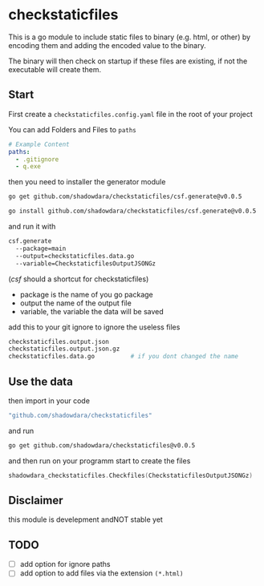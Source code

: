 # checkstaticfiles

This is a go module to include static files to binary (e.g. html, or
other) by encoding them and adding the encoded value to the binary.

The binary will then check on startup if these files are existing, if
not the executable will create them.


## Start

First create a `checkstaticfiles.config.yaml` file in the root of your
project

You can add Folders and Files to `paths`

```yaml
# Example Content
paths:
  - .gitignore
  - q.exe
```

then you need to installer the generator module

```sh
go get github.com/shadowdara/checkstaticfiles/csf.generate@v0.0.5
```

```sh
go install github.com/shadowdara/checkstaticfiles/csf.generate@v0.0.5
```

and run it with
```sh
csf.generate
  --package=main
  --output=checkstaticfiles.data.go
  --variable=CheckstaticfilesOutputJSONGz
```
(*csf* should a shortcut for checkstaticfiles)

- package is the name of you go package
- output the name of the output file
- variable, the variable the data will be saved

add this to your git ignore to ignore the useless files
```sh
checkstaticfiles.output.json
checkstaticfiles.output.json.gz
checkstaticfiles.data.go          # if you dont changed the name
```


## Use the data

then import in your code
```sh
"github.com/shadowdara/checkstaticfiles"
```

and run
```sh
go get github.com/shadowdara/checkstaticfiles@v0.0.5
```

and then run on your programm start to create the files
```go
shadowdara_checkstaticfiles.Checkfiles(CheckstaticfilesOutputJSONGz)
```


## Disclaimer

this module is develepment andNOT stable yet


## TODO
- [ ] add option for ignore paths
- [ ] add option to add files via the extension `(*.html)`
